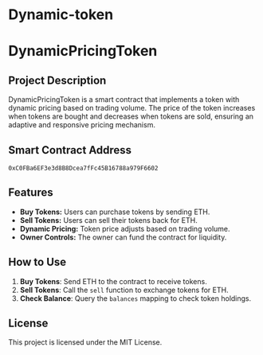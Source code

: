 # Dynamic-token
# DynamicPricingToken

## Project Description
DynamicPricingToken is a smart contract that implements a token with dynamic pricing based on trading volume. The price of the token increases when tokens are bought and decreases when tokens are sold, ensuring an adaptive and responsive pricing mechanism.

## Smart Contract Address
```
0xC0FBa6EF3e3d8B8Dcea7fFc45B16788a979F6602
```

## Features
- **Buy Tokens:** Users can purchase tokens by sending ETH.
- **Sell Tokens:** Users can sell their tokens back for ETH.
- **Dynamic Pricing:** Token price adjusts based on trading volume.
- **Owner Controls:** The owner can fund the contract for liquidity.

## How to Use
1. **Buy Tokens**: Send ETH to the contract to receive tokens.
2. **Sell Tokens**: Call the `sell` function to exchange tokens for ETH.
3. **Check Balance**: Query the `balances` mapping to check token holdings.

## License
This project is licensed under the MIT License.
